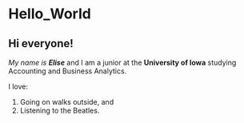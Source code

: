 # Hello_World

## Hi everyone!

_My name is **Elise**_ and I am a junior at the **University of Iowa** studying Accounting and Business Analytics.

I love: 
1. Going on walks outside, and 
1. Listening to the Beatles.

